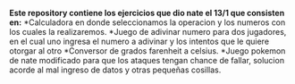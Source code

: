 **Este repository contiene los ejercicios que dio nate el 13/1 que consisten en:**  *Calculadora en donde seleccionamos la operacion y los numeros con los cuales la realizaremos.  *Juego de adivinar numero para dos jugadores, en el cual uno ingresa el numero a adivinar y los intentos que le quiere otorgar al otro
  *Conversor de grados farenheit a celsius.  *Juego pokemon de nate modificado para que los ataques tengan chance de fallar, solucion acorde al mal ingreso de datos y otras pequeñas cosillas.